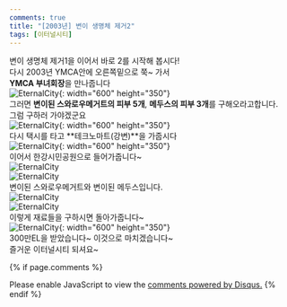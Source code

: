 ```yaml
---
comments: true
title: "[2003년] 변이 생명체 제거2"
tags: [이터널시티]
---
```


변이 생명체 제거1을 이어서 바로 2를 시작해 봅시다!  
다시 2003년 YMCA안에 오른쪽밑으로 쭉~ 가서  
**YMCA 부녀회장**을 만나줍니다  
![EternalCity](/assets/image/EternalCity/eternalcity23.jpg){: width="600" height="350"}  
그러면 **변이된 스와로우메거트의 피부 5개**, **메두스의 피부 3개**를 구해오라고합니다.  
그럼 구하러 가야겠군요  
![EternalCity](/assets/image/EternalCity/eternalcity17.jpg){: width="600" height="350"}  
다시 택시를 타고 **테크노마트(강변)**을 가줍시다  
![EternalCity](/assets/image/EternalCity/eternalcity18.jpg){: width="600" height="350"}  
이어서 한강시민공원으로 들어가줍니다~  
![EternalCity](/assets/image/EternalCity/eternalcity24.jpg)  
![EternalCity](/assets/image/EternalCity/eternalcity25.jpg)  
변이된 스와로우메거트와 변이된 메두스입니다.  
![EternalCity](/assets/image/EternalCity/eternalcity26.jpg)  
![EternalCity](/assets/image/EternalCity/eternalcity27.jpg)  
이렇게 재료들을 구하시면 돌아가줍니다~  
![EternalCity](/assets/image/EternalCity/eternalcity28.jpg){: width="600" height="350"}  
300만EL을 받았습니다~ 이것으로 마치겠습니다~  
즐거운 이터널시티 되셔요~

{% if page.comments %}
<div id="disqus_thread"></div>
<script>

/**
*  RECOMMENDED CONFIGURATION VARIABLES: EDIT AND UNCOMMENT THE SECTION BELOW TO INSERT DYNAMIC VALUES FROM YOUR PLATFORM OR CMS.
*  LEARN WHY DEFINING THESE VARIABLES IS IMPORTANT: https://disqus.com/admin/universalcode/#configuration-variables*/
/*
var disqus_config = function () {
this.page.url = PAGE_URL;  // Replace PAGE_URL with your page's canonical URL variable
this.page.identifier = PAGE_IDENTIFIER; // Replace PAGE_IDENTIFIER with your page's unique identifier variable
};
*/
(function() { // DON'T EDIT BELOW THIS LINE
var d = document, s = d.createElement('script');
s.src = 'https://dndl93.disqus.com/embed.js';
s.setAttribute('data-timestamp', +new Date());
(d.head || d.body).appendChild(s);
})();
</script>
<noscript>Please enable JavaScript to view the <a href="https://disqus.com/?ref_noscript">comments powered by Disqus.</a></noscript>
{% endif %}